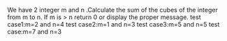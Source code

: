 We have 2 integer m and n .Calculate the sum of the cubes of the integer from m to n.
If m is > n return 0 or display the proper message.
test case1:m=2 and n=4
test case2:m=1 and n=3
test case3:m=5 and n=5
test case:m=7 and n=3
